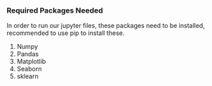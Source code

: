 ### Required Packages Needed

In order to run our jupyter files, these packages need to be installed, recommended to use pip to install these.

1. Numpy
2. Pandas
3. Matplotlib
4. Seaborn
5. sklearn